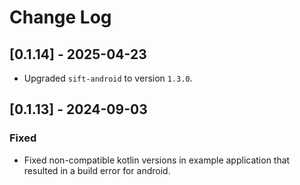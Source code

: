 ﻿# Change Log

## [0.1.14] - 2025-04-23

- Upgraded `sift-android` to version `1.3.0`.

## [0.1.13] - 2024-09-03

### Fixed

- Fixed non-compatible kotlin versions in example application that resulted in a build error for android.
